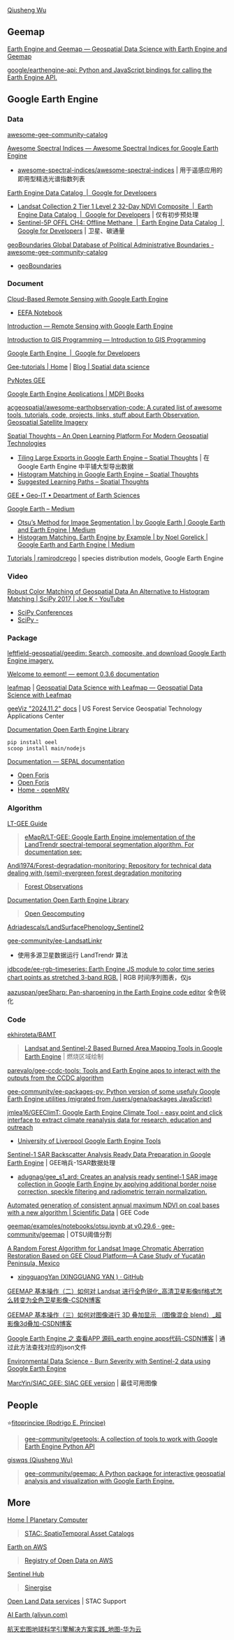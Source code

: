 
[Qiusheng Wu](https://wetlands.io/)

## Geemap

[Earth Engine and Geemap — Geospatial Data Science with Earth Engine and Geemap](https://book.geemap.org/index.html)

[google/earthengine-api: Python and JavaScript bindings for calling the Earth Engine API.](https://github.com/google/earthengine-api)

## Google Earth Engine

### Data

[awesome-gee-community-catalog](https://gee-community-catalog.org/)

[Awesome Spectral Indices — Awesome Spectral Indices for Google Earth Engine](https://awesome-ee-spectral-indices.readthedocs.io/en/latest/)

- [awesome-spectral-indices/awesome-spectral-indices](https://github.com/awesome-spectral-indices/awesome-spectral-indices) | 用于遥感应用的即用型精选光谱指数列表

[Earth Engine Data Catalog  |  Google for Developers](https://developers.google.cn/earth-engine/datasets)

- [Landsat Collection 2 Tier 1 Level 2 32-Day NDVI Composite  |  Earth Engine Data Catalog  |  Google for Developers](https://developers.google.com/earth-engine/datasets/catalog/LANDSAT_COMPOSITES_C02_T1_L2_32DAY_NDVI) | 仅有初步预处理
- [Sentinel-5P OFFL CH4: Offline Methane  |  Earth Engine Data Catalog  |  Google for Developers](https://developers.google.com/earth-engine/datasets/catalog/COPERNICUS_S5P_OFFL_L3_CH4) | 卫星、碳通量

[geoBoundaries Global Database of Political Administrative Boundaries - awesome-gee-community-catalog](https://gee-community-catalog.org/projects/geoboundary/)

- [geoBoundaries](https://www.geoboundaries.org/)

### Document

[Cloud-Based Remote Sensing with Google Earth Engine](https://www.eefabook.org/)

- [EEFA Notebook](https://gee-community.github.io/eefa-notebook/)

[Introduction — Remote Sensing with Google Earth Engine](https://calekochenour.github.io/remote-sensing-textbook/introduction.html)

[Introduction to GIS Programming — Introduction to GIS Programming](https://geog-312.gishub.org/index.html)

[Google Earth Engine  |  Google for Developers](https://developers.google.com/earth-engine)

[Gee-tutorials | Home](https://google-earth-engine.com/) | [Blog | Spatial data science](https://kaflekrishna.com.np/home/)

[PyNotes GEE](https://soilwater.github.io/pynotes-gee/)

[Google Earth Engine Applications | MDPI Books](https://www.mdpi.com/books/reprint/1262-google-earth-engine-applications)

[acgeospatial/awesome-earthobservation-code: A curated list of awesome tools, tutorials, code, projects, links, stuff about Earth Observation, Geospatial Satellite Imagery](https://github.com/acgeospatial/awesome-earthobservation-code)

[Spatial Thoughts – An Open Learning Platform For Modern Geospatial Technologies](https://spatialthoughts.com/)

- [Tiling Large Exports in Google Earth Engine – Spatial Thoughts](https://spatialthoughts.com/2024/10/23/large-image-exports-gee/) | 在 Google Earth Engine 中平铺大型导出数据
- [Histogram Matching in Google Earth Engine – Spatial Thoughts](https://spatialthoughts.com/2020/07/14/histogram-matching-gee/)
- [Suggested Learning Paths – Spatial Thoughts](https://spatialthoughts.com/learning-paths/)

[GEE • Geo-IT • Department of Earth Sciences](https://www.geo.fu-berlin.de/en/v/geo-it/gee/index.html)

[Google Earth – Medium](https://medium.com/@googleearth)

- [Otsu’s Method for Image Segmentation | by Google Earth | Google Earth and Earth Engine | Medium](https://medium.com/google-earth/otsus-method-for-image-segmentation-f5c48f405e)
- [Histogram Matching. Earth Engine by Example | by Noel Gorelick | Google Earth and Earth Engine | Medium](https://medium.com/google-earth/histogram-matching-c7153c85066d)

[Tutorials | ramirodcrego](https://ramirodcrego.com/teaching/) | species distribution models, Google Earth Engine

### Video

[Robust Color Matching of Geospatial Data An Alternative to Histogram Matching | SciPy 2017 | Joe K - YouTube](https://www.youtube.com/watch?app=desktop&v=i4K0uy4pQnw)

- [SciPy Conferences](https://conference.scipy.org/)
- [SciPy -](https://scipy.org/)

### Package

[leftfield-geospatial/geedim: Search, composite, and download Google Earth Engine imagery.](https://github.com/leftfield-geospatial/geedim)

[Welcome to eemont! — eemont 0.3.6 documentation](https://eemont.readthedocs.io/en/latest/)

[leafmap](https://leafmap.org/) | [Geospatial Data Science with Leafmap — Geospatial Data Science with Leafmap](https://book.leafmap.org/)

[geeViz "2024.11.2" docs](https://gee-community.github.io/geeViz/build/html/index.html#) | US Forest Service Geospatial Technology Applications Center

[Documentation Open Earth Engine Library](https://www.open-geocomputing.org/OpenEarthEngineLibrary/)

```shell
pip install oeel
scoop install main/nodejs
```

[Documentation — SEPAL documentation](https://docs.sepal.io/en/latest/index.html)

- [Open Foris](https://github.com/openforis)
- [Open Foris](https://openforis.org/)
- [Home - openMRV](https://www.openmrv.org/home)

### Algorithm

[LT-GEE Guide](https://emapr.github.io/LT-GEE/)

> [eMapR/LT-GEE: Google Earth Engine implementation of the LandTrendr spectral-temporal segmentation algorithm. For documentation see:](https://github.com/eMapR/LT-GEE)

[Andi1974/Forest-degradation-monitoring: Repository for technical data dealing with (semi)-evergreen forest degradation monitoring](https://github.com/Andi1974/Forest-degradation-monitoring)

> [Forest Observations](https://forobs.jrc.ec.europa.eu/methodologies/fcdm)

[Documentation Open Earth Engine Library](https://www.open-geocomputing.org/OpenEarthEngineLibrary/#)

> [Open Geocomputing](https://www.open-geocomputing.org/index.html)

[Adriadescals/LandSurfacePhenology_Sentinel2](https://github.com/adriadescals/LandSurfacePhenology_Sentinel2)

[gee-community/ee-LandsatLinkr](https://github.com/gee-community/ee-LandsatLinkr)

- 使用多源卫星数据运行 LandTrendr 算法

[jdbcode/ee-rgb-timeseries: Earth Engine JS module to color time series chart points as stretched 3-band RGB.](https://github.com/jdbcode/ee-rgb-timeseries) | RGB 时间序列图表，仅js

[aazuspan/geeSharp: Pan-sharpening in the Earth Engine code editor](https://github.com/aazuspan/geeSharp) 全色锐化

### Code

[ekhiroteta/BAMT](https://github.com/ekhiroteta/BAMT)

> [Landsat and Sentinel-2 Based Burned Area Mapping Tools in Google Earth Engine](https://www.mdpi.com/2072-4292/13/4/816) | 燃烧区域绘制

[parevalo/gee-ccdc-tools: Tools and Earth Engine apps to interact with the outputs from the CCDC algorithm](https://github.com/parevalo/gee-ccdc-tools)

[gee-community/ee-packages-py: Python version of some usefuly Google Earth Engine utilities (migrated from /users/gena/packages JavaScript)](https://github.com/gee-community/ee-packages-py)

[jmlea16/GEEClimT: Google Earth Engine Climate Tool - easy point and click interface to extract climate reanalysis data for research, education and outreach](https://github.com/jmlea16/GEEClimT)

- [University of Liverpool Google Earth Engine Tools](https://liverpoolgee.wordpress.com/)

[Sentinel-1 SAR Backscatter Analysis Ready Data Preparation in Google Earth Engine](https://www.mdpi.com/2072-4292/13/10/1954) | GEE哨兵-1SAR数据处理

- [adugnag/gee_s1_ard: Creates an analysis ready sentinel-1 SAR image collection in Google Earth Engine by applying additional border noise correction, speckle filtering and radiometric terrain normalization.](https://github.com/adugnag/gee_s1_ard)

[Automated generation of consistent annual maximum NDVI on coal bases with a new algorithm | Scientific Data](https://www.nature.com/articles/s41597-024-03543-2) | GEE Code

[geemap/examples/notebooks/otsu.ipynb at v0.29.6 · gee-community/geemap](https://github.com/gee-community/geemap/blob/v0.29.6/examples/notebooks/otsu.ipynb) | OTSU阈值分割

[A Random Forest Algorithm for Landsat Image Chromatic Aberration Restoration Based on GEE Cloud Platform&mdash;A Case Study of Yucat&aacute;n Peninsula, Mexico](https://www.mdpi.com/2072-4292/14/20/5154)

- [xingguangYan (XINGGUANG YAN ) · GitHub](https://github.com/xingguangYan)

[GEEMAP 基本操作（二）如何对 Landsat 进行全色锐化_高清卫星影像tif格式怎么转变为全色卫星影像-CSDN博客](https://blog.csdn.net/weixin_46601231/article/details/132421907)

[GEEMAP 基本操作（三）如何对图像进行 3D 叠加显示 （图像混合 blend）_超影像3d叠加-CSDN博客](https://hantf.blog.csdn.net/article/details/132634350)

[Google Earth Engine 之 查看APP 源码_earth engine apps代码-CSDN博客](https://blog.csdn.net/Dragonzxc/article/details/123172736) | 通过此方法查找对应的json文件

[Environmental Data Science - Burn Severity with Sentinel-2 data using Google Earth Engine](https://romero61.github.io/posts/SentinelNBR/)

[MarcYin/SIAC_GEE: SIAC GEE version](https://github.com/MarcYin/SIAC_GEE) | 最佳可用图像

## People

⭐[fitoprincipe (Rodrigo E. Principe)](https://github.com/fitoprincipe)

> [gee-community/geetools: A collection of tools to work with Google Earth Engine Python API](https://github.com/gee-community/geetools)

[giswqs (Qiusheng Wu)](https://github.com/giswqs)

> [gee-community/geemap: A Python package for interactive geospatial analysis and visualization with Google Earth Engine.](https://github.com/gee-community/geemap)

## More

[Home | Planetary Computer](https://planetarycomputer.microsoft.com/)

> [STAC: SpatioTemporal Asset Catalogs](https://stacspec.org/en)

[Earth on AWS](https://aws.amazon.com/earth/)

> [Registry of Open Data on AWS](https://registry.opendata.aws/?search=tags:gis,earth%20observation,events,mapping,meteorological,environmental,transportation)

[Sentinel Hub](https://www.sentinel-hub.com/)

> [Sinergise](https://www.sinergise.com/)

[Open Land Data services](https://openlandmap.github.io/book/) | STAC Support

[AI Earth (aliyun.com)](https://engine-aiearth.aliyun.com/#/)

[航天宏图地球科学引擎解决方案实践_地图-华为云](https://www.huaweicloud.com/solution/implementations/pieengine.html)
